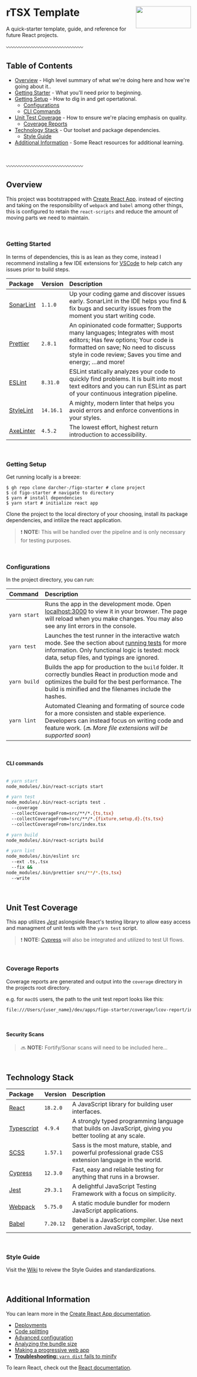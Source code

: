 # rTSX Template [<img align="right" alt src="https://gist.githubusercontent.com/darcher-/b2156141811e92f5d43e02b70d891211/raw/c2b447fbb85ec75396c57df9f61f63427c5303ba/figo-logo.svg" width="150" height="60">](https://figopetinsurance.com)
A quick-starter template, guide, and reference for future React projects.

:wavy_dash::wavy_dash::wavy_dash::wavy_dash::wavy_dash::wavy_dash::wavy_dash::wavy_dash::wavy_dash::wavy_dash::wavy_dash::wavy_dash::wavy_dash::wavy_dash::wavy_dash:

## Table of Contents

- [Overview](#overview) - High level summary of what we're doing here and how we're going about it..
- [Getting Starter](#getting-started) - What you'll need prior to beginning.
- [Getting Setup](#getting-setup) - How to dig in and get opertational.
  - [Configurations](#configurations)
  - [CLI Commands](#cli-commands)
- [Unit Test Coverage](#unit-test-coverage) - How to ensure we're placing emphasis on quality.
  - [Coverage Reports](#coverage-reports)
- [Technology Stack](#testing--code-coverage) - Our toolset and package dependencies.
  - [Style Guide](#style-guide)
- [Additional Information](#additional-information) - Some React resources for additional learning.

<br />

:wavy_dash::wavy_dash::wavy_dash::wavy_dash::wavy_dash::wavy_dash::wavy_dash::wavy_dash::wavy_dash::wavy_dash::wavy_dash::wavy_dash::wavy_dash::wavy_dash::wavy_dash:

## Overview
This project was bootstrapped with [Create React App](https://github.com/facebook/create-react-app). instead of ejecting and taking on the responsibility of `webpack` and `babel` among other things, this is configured to retain the `react-scripts` and reduce the amount of moving parts we need to maintain.

<br />

### Getting Started
In terms of dependencies, this is as lean as they come, instead I recommend installing a few IDE extensions for [VSCode](https://code.visualstudio.com/) to help catch any issues prior to build steps.

|Package|Version|Description|
|:--|:--|:--|
|[SonarLint](https://www.sonarsource.com/products/sonarlint/)|`1.1.0`|Up your coding game and discover issues early. SonarLint in the IDE helps you find & fix bugs and security issues from the moment you start writing code.|
|[Prettier](https://prettier.io/)|`2.8.1`|An opinionated code formatter; Supports many languages; Integrates with most editors; Has few options; Your code is formatted on save; No need to discuss style in code review; Saves you time and energy; &hellip;and more!|
|[ESLint](https://eslint.org/)|`8.31.0`|ESLint statically analyzes your code to quickly find problems. It is built into most text editors and you can run ESLint as part of your continuous integration pipeline.|
|[StyleLint](https://stylelint.io/)|`14.16.1`|A mighty, modern linter that helps you avoid errors and enforce conventions in your styles.|
|[AxeLinter](https://www.deque.com/axe/linters/)|`4.5.2`|The lowest effort, highest return introduction to accessibility.|

<br />

### Getting Setup
Get running locally is a breeze:

```shell
$ gh repo clone darcher-/figo-starter # clone project
$ cd figo-starter # navigate to directory
$ yarn # install dependencies
$ yarn start # initialize react app
```

<p>Clone the project to the local directory of your choosing, install its package dependencies, and intilize the react application.</p>

> :exclamation: **NOTE:** This will be handled over the pipeline and is only necessary for testing purposes.

<br />

### Configurations
In the project directory, you can run:

|Command|Description|
|:-|:-|
|<code>yarn&nbsp;start</code>|Runs the app in the development mode. Open [localhost:3000](http://localhost:3000) to view it in your browser. The page will reload when you make changes. You may also see any lint errors in the console.|
|<code>yarn&nbsp;test</code>|Launches the test runner in the interactive watch mode. See the section about [running tests](https://facebook.github.io/create-react-app/docs/running-tests) for more information. Only functional logic is tested: mock data, setup files, and typings are ignored.|
|<code>yarn&nbsp;build</code>|Builds the app for production to the `build` folder. It correctly bundles React in production mode and optimizes the build for the best performance. The build is minified and the filenames include the hashes.|
|<code>yarn&nbsp;lint</code>|Automated Cleaning and formating of source code for a more consisten and stable experience. Developers can instead focus on writing code and feature work. (:soon: _More file extensions will be supported soon_)|

<br />

#### CLI commands
```sh

# yarn start
node_modules/.bin/react-scripts start

# yarn test
node_modules/.bin/react-scripts test .
  --coverage
  --collectCoverageFrom=src/**/*.{ts,tsx}
  --collectCoverageFrom=!src/**/*.{fixture,setup,d}.{ts,tsx}
  --collectCoverageFrom=!src/index.tsx

# yarn build
node_modules/.bin/react-scripts build

# yarn lint
node_modules/.bin/eslint src
  --ext .ts,.tsx
  --fix &&
node_modules/.bin/prettier src/**/*.{ts,tsx}
  --write

```

<br />

## Unit Test Coverage
This app utilizes [_Jest_](https://jestjs.io/) aslongside React's testing library to allow easy access and managment of unit tests with the `yarn test` script.

> :exclamation: **NOTE:** [Cypress](https://cypress.io/) will also be integrated and utilized to test UI flows.

<br />

### Coverage Reports
Coverage reports are generated and output into the `coverage` directory in the projects root directory.

e.g. for `macOS` users, the path to the unit test report looks like this:

```sh
file:///Users/{user_name}/dev/apps/figo-starter/coverage/lcov-report/index.html
```

<br />

#### Security Scans

> :soon: **NOTE:** Fortify/Sonar scans will need to be included here...

<br />

## Technology Stack
Package | Version | Description |
|:-|:-|:-|
|[React](https://reactjs.org/)|`18.2.0`|A JavaScript library for building user interfaces.|
|[Typescript](https://www.typescriptlang.org/)|`4.9.4`|A strongly typed programming language that builds on JavaScript, giving you better tooling at any scale.|
|[SCSS](https://sass-lang.com/)|`1.57.1`|Sass is the most mature, stable, and powerful professional grade CSS extension language in the world.|
|[Cypress](https://www.cypress.io/)|`12.3.0`|Fast, easy and reliable testing for anything that runs in a browser.|
|[Jest](https://jestjs.io/)|`29.3.1`|A delightful JavaScript Testing Framework with a focus on simplicity.|
|[Webpack](https://webpack.js.org/)|`5.75.0`|A static module bundler for modern JavaScript applications. |
|[Babel](https://babeljs.io/)|`7.20.12`|Babel is a JavaScript compiler. Use next generation JavaScript, today.|

<br />

### Style Guide
Visit the [Wiki](https://github.com/darcher-/figo-starter/wiki) to reivew the Style Guides and standardizations.

<br />

## Additional Information
You can learn more in the [Create React App documentation](https://facebook.github.io/create-react-app/docs/getting-started).

- [Deployments](https://facebook.github.io/create-react-app/docs/deployment)
- [Code splitting](https://facebook.github.io/create-react-app/docs/code-splitting)
- [Advanced configuration](https://facebook.github.io/create-react-app/docs/advanced-configuration)
- [Analyzing the bundle size](https://facebook.github.io/create-react-app/docs/analyzing-the-bundle-size)
- [Making a progressive web app](https://facebook.github.io/create-react-app/docs/making-a-progressive-web-app)
- [**Troubleshooting:** `yarn dist` fails to minify](https://facebook.github.io/create-react-app/docs/troubleshooting#npm-run-build-fails-to-minify)

</dl>

To learn React, check out the [React documentation](https://reactjs.org/).
